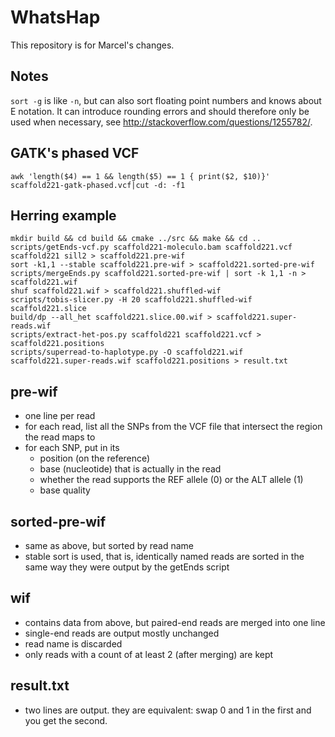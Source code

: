 WhatsHap
========

This repository is for Marcel's changes.


Notes
-----

`sort -g` is like `-n`, but can also sort floating point numbers and knows about
E notation. It can introduce rounding errors and should therefore only be used
when necessary, see <http://stackoverflow.com/questions/1255782/>.


GATK's phased VCF
-----------------

	awk 'length($4) == 1 && length($5) == 1 { print($2, $10)}' scaffold221-gatk-phased.vcf|cut -d: -f1


Herring example
---------------

	mkdir build && cd build && cmake ../src && make && cd ..
	scripts/getEnds-vcf.py scaffold221-moleculo.bam scaffold221.vcf scaffold221 sill2 > scaffold221.pre-wif
	sort -k1,1 --stable scaffold221.pre-wif > scaffold221.sorted-pre-wif
	scripts/mergeEnds.py scaffold221.sorted-pre-wif | sort -k 1,1 -n > scaffold221.wif
	shuf scaffold221.wif > scaffold221.shuffled-wif
	scripts/tobis-slicer.py -H 20 scaffold221.shuffled-wif scaffold221.slice
	build/dp --all_het scaffold221.slice.00.wif > scaffold221.super-reads.wif
	scripts/extract-het-pos.py scaffold221 scaffold221.vcf > scaffold221.positions
	scripts/superread-to-haplotype.py -O scaffold221.wif scaffold221.super-reads.wif scaffold221.positions > result.txt


pre-wif
-------

* one line per read
* for each read, list all the SNPs from the VCF file that intersect the region the read maps to
* for each SNP, put in its
    * position (on the reference)
    * base (nucleotide) that is actually in the read
    * whether the read supports the REF allele (0) or the ALT allele (1)
    * base quality

sorted-pre-wif
--------------

* same as above, but sorted by read name
* stable sort is used, that is, identically named reads are sorted in the same way they were
  output by the getEnds script

wif
---

* contains data from above, but paired-end reads are merged into one line
* single-end reads are output mostly unchanged
* read name is discarded
* only reads with a count of at least 2 (after merging) are kept


result.txt
----------

* two lines are output. they are equivalent: swap 0 and 1 in the first and you get the second.
